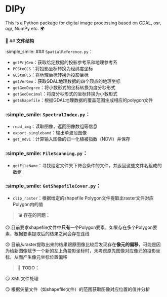 # DIPy
This is a Python package for digital image processing based on GDAL, osr, ogr, NumPy etc. :earth_africa:

:page_facing_up: ## **文件结构**  

:simple_smile: ### `SpatialReference.py`：  

  * `getPrjGeo`：获取给定数据的投影参考系和地理参考系 
  * `PCStoGCS`：将投影坐标转换为经纬度坐标 
  * `GCStoPCS`：将地理坐标转换为投影坐标
  * `getVerGeo`：获取GDAL地理数据的四个顶点的地理坐标
  * `getGeoDegree`：将小数形式的坐标转换为度分秒形式
  * `getGeoDecimal`：将度分秒形式的坐标转换为小数形式
  * `getShapefile`：根据GDAL地理数据的覆盖范围生成相应的polygon文件
  
### :simple_smile: `SpectralIndex.py`：  

  * `read_img`：读取图像，返回图像数组等信息
  * `export_singleband`：输出单波段图像
  * `get_ndvi`：计算输入图像的归一化植被指数（NDVI）并保存
  
### :simple_smile: `FileScanning.py`：  

  * `getFileName`：寻找给定文件夹下符合条件的文件，并返回这些文件名组成的数组

### :simple_smile: `GetShapefileCover.py`：  

  * `clip_raster`：根据给定的shapefile Polygon文件提取出raster文件对应Polygon内的值
  
> :bomb: **存在的问题：**  

  :persevere: 目前要求shapefile文件中**只有一个**Polygon要素，如果存在多个Polygon要素，根据要素提取后的结果之间会存在连线  
  
  :persevere: 目前从raster提取出来的结果跟原图像比较后发现存在**像元的偏移**，可能是因为给新图像赋予一个新的左上角投影坐标时，未考虑原先图像对应像元的投影坐标，从而产生像元坐标位置偏移
  
> :bookmark: **TODO：**  

:smirk: XML文件处理  

:smirk: 根据矢量文件（如shapefile文件）的范围获取图像对应位置的值并分析
